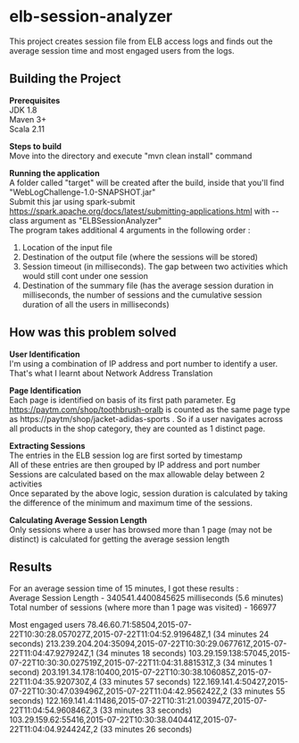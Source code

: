 # elb-session-analyzer
This project creates session file from ELB access logs and finds out the average session time and most engaged users from the logs.

## Building the Project ##

**Prerequisites** <br/>
JDK 1.8 <br/>
Maven 3+ <br/>
Scala 2.11 <br/>

**Steps to build** <br/>
Move into the directory and execute "mvn clean install" command <br/>

**Running the application** <br/>
A folder called "target" will be created after the build, inside that you'll find "WebLogChallenge-1.0-SNAPSHOT.jar" <br />
Submit this jar using spark-submit https://spark.apache.org/docs/latest/submitting-applications.html with --class argument as "ELBSessionAnalyzer" <br />
The program takes additional 4 arguments in the following order : <br/>
1. Location of the input file <br/>
2. Destination of the output file (where the sessions will be stored) <br/>
3. Session timeout (in milliseconds). The gap between two activities which would still cont under one session <br/>
4. Destination of the summary file (has the average session duration in milliseconds, the number of sessions and the cumulative session duration of all the users in milliseconds) <br/>

## How was this problem solved ##
**User Identification** <br/>
I'm using a combination of IP address and port number to identify a user. That's what I learnt about Network Address Translation

**Page Identification** <br/>
Each page is identified on basis of its first path parameter. Eg https://paytm.com/shop/toothbrush-oralb is counted as the same page type as https://paytm/shop/jacket-adidas-sports . So if a user navigates across all products in the shop category, they are counted as 1 distinct page.

**Extracting Sessions** <br/>
The entries in the ELB session log are first sorted by timestamp <br/>
All of these entries are then grouped by IP address and port number <br />
Sessions are calculated based on the max allowable delay between 2 activities <br />
Once separated by the above logic, session duration is calculated by taking the difference of the minimum and maximum time of the sessions. <br />

**Calculating Average Session Length** <br/>
Only sessions where a user has browsed more than 1 page (may not be distinct) is calculated for getting the average session length

## Results ##
For an average session time of 15 minutes, I got these results : <br />
Average Session Length - 340541.4400845625 milliseconds (5.6 minutes) <br />
Total number of sessions (where more than 1 page was visited) - 166977

Most engaged users
78.46.60.71:58504,2015-07-22T10:30:28.057027Z,2015-07-22T11:04:52.919648Z,1 (34 minutes 24 seconds)
213.239.204.204:35094,2015-07-22T10:30:29.067761Z,2015-07-22T11:04:47.927924Z,1 (34 minutes 18 seconds)
103.29.159.138:57045,2015-07-22T10:30:30.027519Z,2015-07-22T11:04:31.881531Z,3 (34 minutes 1 second)
203.191.34.178:10400,2015-07-22T10:30:38.106085Z,2015-07-22T11:04:35.920730Z,4 (33 minutes 57 seconds)
122.169.141.4:50427,2015-07-22T10:30:47.039496Z,2015-07-22T11:04:42.956242Z,2 (33 minutes 55 seconds)
122.169.141.4:11486,2015-07-22T10:31:21.003947Z,2015-07-22T11:04:54.960846Z,3 (33 minutes 33 seconds)
103.29.159.62:55416,2015-07-22T10:30:38.040441Z,2015-07-22T11:04:04.924424Z,2 (33 minutes 26 seconds)
